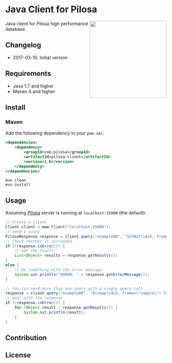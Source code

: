 # Java Client for Pilosa

<img src="https://github.com/yuce/java-pilosa/blob/readme/logo.png" style="float: right" align="right" height="240">

Java client for Pilosa high performance database.

## Changelog

* 2017-03-15: Initial version

## Requirements

* Java 1.7 and higher
* Maven 4 and higher

## Install

### Maven

Add the following dependency in your `pom.xml`:


```xml
<dependencies>
    <dependency>
        <groupId>com.pilosa</groupId>
        <artifactId>pilosa-client</artifactId>
        <version>1.0</version>
    </dependency>
</dependencies>
```


```
mvn clean
mvn install
```

## Usage

Assuming [Pilosa](https://github.com/pilosa/pilosa) server is running at `localhost:15000` (the default):

```java
// Create a client
Client client = new Client("localhost:15000");
// Send a query
PilosaResponse response = client.query("exampleDB", "SetBit(id=5, frame=\"sample\", profileID=42)");
// Check whether it succeeded
if (!response.isError()) {
    // Get the result
    List<Object> results = response.getResults();
}
else {
    // Do something with the error message
    System.out.println("ERROR: " + response.getErrorMessage());
}

// You can send more than one query with a single query call
response = client.query("exampleDB", "Bitmap(id=5, frame=\"sample\") TopN(frame=\"sample\", n=5)");
// deal with the response
if (!response.isError()) {
    for (Object result : response.getResults()) {
        System.out.println(result);
    }
}
```

## Contribution

## License
